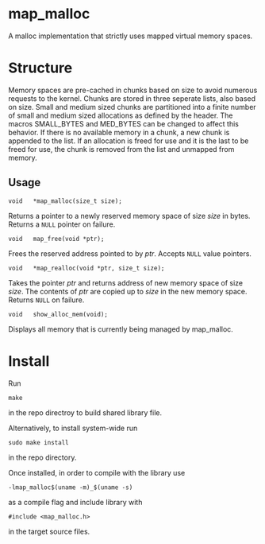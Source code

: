 # map\_malloc

A malloc implementation that strictly uses mapped virtual memory spaces.

# Structure

Memory spaces are pre-cached in chunks based on size to avoid numerous requests to the kernel. Chunks are stored in three seperate lists, also based on size. Small and medium sized chunks are partitioned into a finite number of small and medium sized allocations as defined by the header. The macros SMALL\_BYTES and MED\_BYTES can be changed to affect this behavior. If there is no available memory in a chunk, a new chunk is appended to the list. If an allocation is freed for use and it is the last to be freed for use, the chunk is removed from the list and unmapped from memory.

## Usage

`void	*map_malloc(size_t size);`

Returns a pointer to a newly reserved memory space of size *size* in bytes. Returns a `NULL` pointer on failure.

`void	map_free(void *ptr);`

Frees the reserved address pointed to by *ptr*. Accepts `NULL` value pointers.

`void	*map_realloc(void *ptr, size_t size);`

Takes the pointer *ptr* and returns address of new memory space of size *size*. The contents of *ptr* are copied up to *size* in the new memory space. Returns `NULL` on failure.

`void	show_alloc_mem(void);`

Displays all memory that is currently being managed by map\_malloc.

# Install

Run

`make`

in the repo directroy to build shared library file.

Alternatively, to install system-wide run

`sudo make install`

in the repo directory.

Once installed, in order to compile with the library use

`-lmap_malloc$(uname -m)_$(uname -s)`

as a compile flag and include library with

`#include <map_malloc.h>`

in the target source files.
